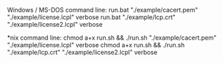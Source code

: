 Windows / MS-DOS command line:
run.bat "./example/cacert.pem" "./example/license.lcpl" verbose
run.bat "./example/lcp.crt" "./example/license2.lcpl" verbose

*nix command line:
chmod a+x run.sh && ./run.sh "./example/cacert.pem" "./example/license.lcpl" verbose
chmod a+x run.sh && ./run.sh "./example/lcp.crt" "./example/license2.lcpl" verbose
